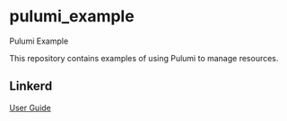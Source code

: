 # pulumi_example
Pulumi Example

This repository contains examples of using Pulumi to manage resources.


## Linkerd

[User Guide](linkerd/README.md)
